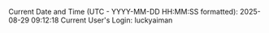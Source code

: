 Current Date and Time (UTC - YYYY-MM-DD HH:MM:SS formatted): 2025-08-29 09:12:18
Current User's Login: luckyaiman
